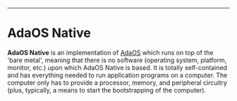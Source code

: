 -----------------------------------------------------------------------------------------------
# AdaOS Native

__AdaOS Native__ is an implementation of [AdaOS](../adaos/adaos.md) which runs on top of the
'bare metal', meaning that there is no software (operating system, platform, monitor, etc.)
upon which AdaOS Native is based. It is totally self-contained and has everything needed to run
application programs on a computer. The computer only has to provide a processor, memory, and
peripheral circuitry (plus, typically, a means to start the bootstrapping of the computer). 





